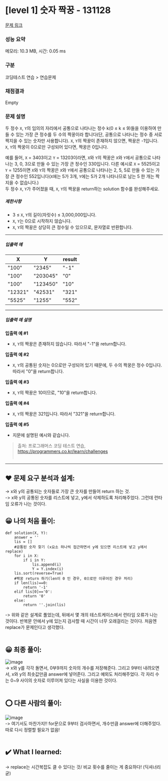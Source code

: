 # [level 1] 숫자 짝꿍 - 131128 

[문제 링크](https://school.programmers.co.kr/learn/courses/30/lessons/131128#qna) 

### 성능 요약

메모리: 10.3 MB, 시간: 0.05 ms

### 구분

코딩테스트 연습 > 연습문제

### 채점결과

Empty

### 문제 설명

<p>두 정수 <code>X</code>, <code>Y</code>의 임의의 자리에서 공통으로 나타나는 정수 k(0 ≤ k ≤ 9)들을 이용하여 만들 수 있는 가장 큰 정수를 두 수의 짝꿍이라 합니다(단, 공통으로 나타나는 정수 중 서로 짝지을 수 있는 숫자만 사용합니다). <code>X</code>, <code>Y</code>의 짝꿍이 존재하지 않으면, 짝꿍은 -1입니다. <code>X</code>, <code>Y</code>의 짝꿍이 0으로만 구성되어 있다면, 짝꿍은 0입니다.</p>

<p>예를 들어, <code>X</code> = 3403이고 <code>Y</code> = 13203이라면, <code>X</code>와 <code>Y</code>의 짝꿍은 <code>X</code>와 <code>Y</code>에서 공통으로 나타나는 3, 0, 3으로 만들 수 있는 가장 큰 정수인 330입니다. 다른 예시로 <code>X</code> = 5525이고 <code>Y</code> = 1255이면 <code>X</code>와 <code>Y</code>의 짝꿍은 <code>X</code>와 <code>Y</code>에서 공통으로 나타나는 2, 5, 5로 만들 수 있는 가장 큰 정수인 552입니다(<code>X</code>에는 5가 3개, <code>Y</code>에는 5가 2개 나타나므로 남는 5 한 개는 짝 지을 수 없습니다.)<br>
두 정수 <code>X</code>, <code>Y</code>가 주어졌을 때, <code>X</code>, <code>Y</code>의 짝꿍을 return하는 solution 함수를 완성해주세요.</p>

<h5>제한사항</h5>

<ul>
<li>3 ≤ <code>X</code>, <code>Y</code>의 길이(자릿수) ≤ 3,000,000입니다.</li>
<li><code>X</code>, <code>Y</code>는 0으로 시작하지 않습니다.</li>
<li><code>X</code>, <code>Y</code>의 짝꿍은 상당히 큰 정수일 수 있으므로, 문자열로 반환합니다.</li>
</ul>

<hr>

<h5>입출력 예</h5>
<table class="table">
        <thead><tr>
<th>X</th>
<th>Y</th>
<th>result</th>
</tr>
</thead>
        <tbody><tr>
<td>"100"</td>
<td>"2345"</td>
<td>"-1"</td>
</tr>
<tr>
<td>"100"</td>
<td>"203045"</td>
<td>"0"</td>
</tr>
<tr>
<td>"100"</td>
<td>"123450"</td>
<td>"10"</td>
</tr>
<tr>
<td>"12321"</td>
<td>"42531"</td>
<td>"321"</td>
</tr>
<tr>
<td>"5525"</td>
<td>"1255"</td>
<td>"552"</td>
</tr>
</tbody>
      </table>
<hr>

<h5>입출력 예 설명</h5>

<p><strong>입출력 예 #1</strong></p>

<ul>
<li><code>X</code>, <code>Y</code>의 짝꿍은 존재하지 않습니다. 따라서 "-1"을 return합니다.</li>
</ul>

<p><strong>입출력 예 #2</strong></p>

<ul>
<li><code>X</code>, <code>Y</code>의 공통된 숫자는 0으로만 구성되어 있기 때문에, 두 수의 짝꿍은 정수 0입니다. 따라서 "0"을 return합니다.</li>
</ul>

<p><strong>입출력 예 #3</strong></p>

<ul>
<li><code>X</code>, <code>Y</code>의 짝꿍은 10이므로, "10"을 return합니다.</li>
</ul>

<p><strong>입출력 예 #4</strong></p>

<ul>
<li><code>X</code>, <code>Y</code>의 짝꿍은 321입니다. 따라서 "321"을 return합니다.</li>
</ul>

<p><strong>입출력 예 #5</strong></p>

<ul>
<li>지문에 설명된 예시와 같습니다.</li>
</ul>


> 출처: 프로그래머스 코딩 테스트 연습, https://programmers.co.kr/learn/challenges  <br><br>

<hr>

## ❤️ 문제 요구 분석과 설계: <br>
-> x와 y의 공통되는 숫자들로 가장 큰 숫자를 만들어 return 하는 것.<br>
-> x와 y의 공통된 숫자를 리스트에 넣고, y에서 삭제하도록 처리해주었다. 그런데 런타임 오류가 나는 것이다. <br>

## 😀 나의 처음 풀이: <br>
```
def solution(X, Y):
    answer = ''
    lis = []
    #공통된 숫자 찾기 (x요소 하나씩 접근하면서 y에 있으면 리스트에 넣고 y에서 replace)
    for i in X:
        if i in Y:
            lis.append(i)
            Y = Y.index(i)
    lis.sort(reverse=True)
    #짝꿍 return 하기(len이 0 인 경우, 0으로만 이루어진 경우 처리)
    if len(lis)==0:
        return '-1'
    elif lis[0]=='0':
        return '0'
    else:
        return ''.join(lis)
```
-> 위와 같은 설계로 풀었는데, 뒤에서 몇 개의 테스트케이스에서 런타임 오류가 나는 것이다. 반복문 안에서 y에 있는지 검사할 때 시간이 너무 오래걸리는 것이다. 처음엔 replace가 문제인다고 생각했다. <br><br>

## 😀 최종 풀이: <br>
![image](https://github.com/An-jisu/Algorithm/assets/70849122/ada4e4ef-2867-4d8c-9dd6-66f66d7fa5af) <br>
-> x와 y를 각각 돌면서, 0부9까지 숫자의 개수를 저장해준다. 그리고 9부터 내려오면서, x와 y의 최솟값만큼 answer에 넣어준다. 그리고 예외도 처리해주었다. 각 자리 수는 0~9 사이의 숫자로 이루어져 있다는 사실을 이용한 것이다. <br><br>

## ⭕ 다른 사람의 풀이: <br>
![image](https://github.com/An-jisu/Algorithm/assets/70849122/ff7e791f-e692-4802-b018-97bdcba48995) <br>
-> 여기서도 마찬가지!! for문으로 9부터 검사하면서, 개수만큼 answer에 더해주었다. 따로 다시 정렬할 필요가 없음!<br><br>

## ✔️ What I learned: <br>
-> replace는 시간복잡도 클 수 있다는 것/ 비교 횟수를 줄이는 게 중요하다! (딕셔너리 굳)<br><br>
